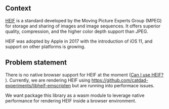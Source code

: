 ## Context
[HEIF](https://en.wikipedia.org/wiki/High_Efficiency_Image_File_Format) is a standard developed by the Moving Picture Experts Group (MPEG) for storage and sharing of images and image sequences. It offers superior quality, compression, and the higher color depth support than JPEG.

HEIF was adopted by Apple in 2017 with the introduction of iOS 11, and support on other platforms is growing.

## Problem statement
There is no native browser support for HEIF at the moment ([Can I use HEIF?](https://caniuse.com/heif) ). Currently, we are rendering HEIF using https://github.com/catdad-experiments/libheif-emscripten but are running into performace issues. 

We want package this library as a wasm module to leverage native performance for rendering HEIF inside a browser environment.
